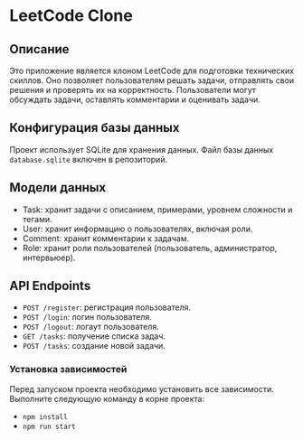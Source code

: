 # LeetCode Clone

## Описание

Это приложение является клоном LeetCode для подготовки технических скиллов. Оно позволяет пользователям решать задачи, отправлять свои решения и проверять их на корректность. Пользователи могут обсуждать задачи, оставлять комментарии и оценивать задачи.

## Конфигурация базы данных

Проект использует SQLite для хранения данных. Файл базы данных `database.sqlite` включен в репозиторий.

## Модели данных

- Task: хранит задачи с описанием, примерами, уровнем сложности и тегами.
- User: хранит информацию о пользователях, включая роли.
- Comment: хранит комментарии к задачам.
- Role: хранит роли пользователей (пользователь, администратор, интервьюер).

## API Endpoints

- `POST /register`: регистрация пользователя.
- `POST /login`: логин пользователя.
- `POST /logout`: логаут пользователя.
- `GET /tasks`: получение списка задач.
- `POST /tasks`: создание новой задачи.

### Установка зависимостей

Перед запуском проекта необходимо установить все зависимости. Выполните следующую команду в корне проекта:

- `npm install`
- `npm run start`
